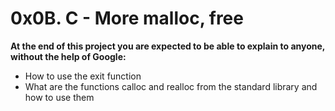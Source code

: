 # 0x0B. C - More malloc, free

**At the end of this project you are expected to be able to explain to anyone, without the help of Google:**

* How to use the exit function
* What are the functions calloc and realloc from the standard library and how to use them

